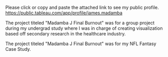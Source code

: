 Please click or copy and paste the attached link to see my public profile.
https://public.tableau.com/app/profile/james.madamba

The project titeled "Madamba J Final Burnout" was for a 
group project during my undergrad study where I was in charge of creating visualization based off secondary research in the healthcare industry.

The project titeled "Madamba J Final Burnout" was for my NFL Fantasy Case Study.
